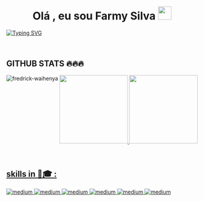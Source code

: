 <h1 align="center">Olá , eu sou Farmy Silva <img src="https://media.giphy.com/media/hvRJCLFzcasrR4ia7z/giphy.gif" width="35"></h1>
<p align="center">
  <a href="https://github.com/DenverCoder1/readme-typing-svg">
    

[![Typing SVG](https://readme-typing-svg.herokuapp.com?font=Fira+Code&size=40&pause=1000&color=00B116&center=true&vCenter=true&width=600&lines=Designer+de+Jogos;Neurocientista;Cientista+de+Dados;desenvolvedor+Full-stack)](https://git.io/typing-svg)
    </p>
</br>
<h2>GITHUB STATS 🔥🔥🔥</h2>
<div align="center">
  <a href="https://github.com/farmysilva">    
  <img height="180em" src="https://github-readme-stats.vercel.app/api?username=farmysilva&show_icons=true&theme=algolia&include_all_commits=true&count_private=true"/>
  <img height="180em" src="https://github-readme-stats.vercel.app/api/top-langs/?username=farmysilva&layout=compact&langs_count=7&theme=algolia"/>
  <img align="left" src="https://github-readme-streak-stats.herokuapp.com/?user=farmysilva&theme=algolia" alt="fredrick-waihenya" />
</div>
</br>
</br>

<h2>skills in 🧠🎓 :</h2>
<div>
<img alt="medium"src="https://img.shields.io/badge/Python-FFD43B?style=for-the-badge&logo=python&logoColor=blue" />

<img alt="medium" src="https://img.shields.io/badge/JavaScript-323330?style=for-the-badge&logo=javascript&logoColor=F7DF1E" />
<img alt="medium" src="https://img.shields.io/badge/HTML5-E34F26?style=for-the-badge&logo=html5&logoColor=white" />
<img alt="medium" src="https://img.shields.io/badge/CSS3-1572B6?style=for-the-badge&logo=css3&logoColor=white" />
<!-- 
<img alt="medium" src="https://img.shields.io/badge/SciPy-654FF0?style=for-the-badge&logo=SciPy&logoColor=white" />
<img alt="medium" src="https://img.shields.io/badge/scikit_learn-F7931E?style=for-the-badge&logo=scikit-learn&logoColor=white" />
<img alt="medium" src="https://img.shields.io/badge/TensorFlow-FF6F00?style=for-the-badge&logo=TensorFlow&logoColor=white" />
<img alt="medium" src="https://img.shields.io/badge/PyTorch-EE4C2C?style=for-the-badge&logo=PyTorch&logoColor=white" />
<img alt="medium" src="https://img.shields.io/badge/Pandas-2C2D72?style=for-the-badge&logo=pandas&logoColor=white" />
<img alt="medium" src="https://img.shields.io/badge/Numpy-777BB4?style=for-the-badge&logo=numpy&logoColor=white" />
<img alt="medium" src="https://img.shields.io/badge/Keras-D00000?style=for-the-badge&logo=Keras&logoColor=white" />
<img alt="medium" src="https://img.shields.io/badge/json-5E5C5C?style=for-the-badge&logo=json&logoColor=white" />
<img alt="medium" src="https://img.shields.io/badge/conda-342B029.svg?&style=for-the-badge&logo=anaconda&logoColor=white" />
<img alt="medium" src="https://img.shields.io/badge/opencv-F9DC3E?style=for-the-badge&logo=opencv&logoColor=white" />
<img alt="medium" src="https://img.shields.io/badge/Docker-2CA5E0?style=for-the-badge&logo=docker&logoColor=white" />
<img alt="medium" src="https://img.shields.io/badge/Django-092E20?style=for-the-badge&logo=django&logoColor=green" />
<img alt="medium" src="https://img.shields.io/badge/django%20rest-ff1709?style=for-the-badge&logo=django&logoColor=white" />
<img alt="medium" src="https://img.shields.io/badge/Jupyter-F37626.svg?&style=for-the-badge&logo=Jupyter&logoColor=white" />
<img alt="medium" src="https://img.shields.io/badge/kubernetes-326ce5.svg?&style=for-the-badge&logo=kubernetes&logoColor=white" />
<img alt="medium" src="https://img.shields.io/badge/Markdown-000000?style=for-the-badge&logo=markdown&logoColor=white" />
<img alt="medium" src="https://img.shields.io/badge/Postman-FF6C37?style=for-the-badge&logo=Postman&logoColor=white" />
<img alt="medium" src="https://img.shields.io/badge/PowerBI-F2C811?style=for-the-badge&logo=Power%20BI&logoColor=white" />
-->
<img alt="medium" src="https://img.shields.io/badge/MySQL-005C84?style=for-the-badge&logo=mysql&logoColor=white" />
<img alt="medium" src="https://img.shields.io/badge/PostgreSQL-316192?style=for-the-badge&logo=postgresql&logoColor=white" />
<!-- 
<img alt="medium" src="https://img.shields.io/badge/Amazon_AWS-FF9900?style=for-the-badge&logo=amazonaws&logoColor=white" />
-->
</div>
</br>



<!--
**farmysilva/farmysilva** is a ✨ _special_ ✨ repository because its `README.md` (this file) appears on your GitHub profile.

Here are some ideas to get you started:

- 🔭 I’m currently working on ...
- 🌱 I’m currently learning ...
- 👯 I’m looking to collaborate on ...
- 🤔 I’m looking for help with ...
- 💬 Ask me about ...
- 📫 How to reach me: ...
- 😄 Pronouns: ...
- ⚡ Fun fact: ...
-->
